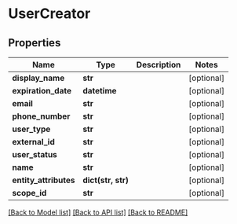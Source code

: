 # UserCreator

## Properties
Name | Type | Description | Notes
------------ | ------------- | ------------- | -------------
**display_name** | **str** |  | [optional] 
**expiration_date** | **datetime** |  | [optional] 
**email** | **str** |  | [optional] 
**phone_number** | **str** |  | [optional] 
**user_type** | **str** |  | [optional] 
**external_id** | **str** |  | [optional] 
**user_status** | **str** |  | [optional] 
**name** | **str** |  | [optional] 
**entity_attributes** | **dict(str, str)** |  | [optional] 
**scope_id** | **str** |  | [optional] 

[[Back to Model list]](../README.md#documentation-for-models) [[Back to API list]](../README.md#documentation-for-api-endpoints) [[Back to README]](../README.md)


